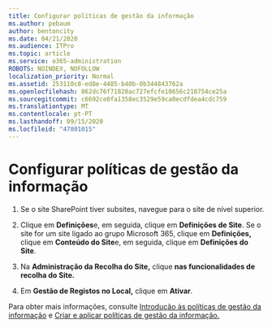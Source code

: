 ```yaml
---
title: Configurar políticas de gestão da informação
ms.author: pebaum
author: bentoncity
ms.date: 04/21/2020
ms.audience: ITPro
ms.topic: article
ms.service: o365-administration
ROBOTS: NOINDEX, NOFOLLOW
localization_priority: Normal
ms.assetid: 253110c8-ed8e-4485-b40b-0b344843762a
ms.openlocfilehash: 862dc76f71828ac727efcfe10656c218754ce25a
ms.sourcegitcommit: c6692ce0fa1358ec3529e59ca0ecdfdea4cdc759
ms.translationtype: MT
ms.contentlocale: pt-PT
ms.lasthandoff: 09/15/2020
ms.locfileid: "47801015"
---
```

# <a name="set-up-information-management-policies"></a>Configurar políticas de gestão da informação

1. Se o site SharePoint tiver subsites, navegue para o site de nível superior.
    
2. Clique em **Definições**e, em seguida, clique em **Definições de Site**. Se o site for um site ligado ao grupo Microsoft 365, clique em **Definições,** clique em **Conteúdo do Site**e, em seguida, clique em **Definições do Site**.
    
3. Na **Administração da Recolha do Site,** clique **nas funcionalidades de recolha do Site.**
    
4. Em **Gestão de Registos no Local,** clique em **Ativar**.
    
Para obter mais informações, consulte [Introdução às políticas de gestão da informação](https://go.microsoft.com/fwlink/?linkid=404239) e [Criar e aplicar políticas de gestão da informação.](https://go.microsoft.com/fwlink/?linkid=2003916)
  

